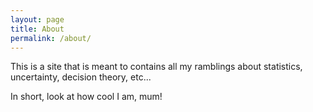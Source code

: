 ```yaml
---
layout: page
title: About
permalink: /about/
---
```


This is a site that is meant to contains all my ramblings about statistics, uncertainty, decision theory, etc...

In short, look at how cool I am, mum!
